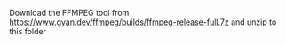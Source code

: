 Download the FFMPEG tool from https://www.gyan.dev/ffmpeg/builds/ffmpeg-release-full.7z and unzip to this folder



